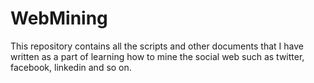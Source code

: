 # WebMining

This repository contains all the scripts and other documents that I have written as a part of learning how to mine the social web such as twitter, facebook, linkedin and so on.
